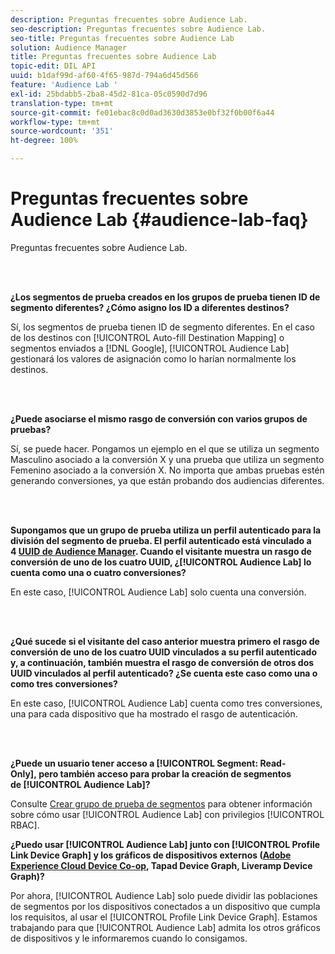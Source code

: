 ```yaml
---
description: Preguntas frecuentes sobre Audience Lab.
seo-description: Preguntas frecuentes sobre Audience Lab.
seo-title: Preguntas frecuentes sobre Audience Lab
solution: Audience Manager
title: Preguntas frecuentes sobre Audience Lab
topic-edit: DIL API
uuid: b1daf99d-af60-4f65-987d-794a6d45d566
feature: 'Audience Lab '
exl-id: 25bdabb5-2ba8-45d2-81ca-05c0590d7d96
translation-type: tm+mt
source-git-commit: fe01ebac8c0d0ad3630d3853e0bf32f0b00f6a44
workflow-type: tm+mt
source-wordcount: '351'
ht-degree: 100%

---
```


# Preguntas frecuentes sobre Audience Lab {#audience-lab-faq}

Preguntas frecuentes sobre Audience Lab.

<!-- 

audience-lab-faq.xml

 -->

<br> 

**¿Los segmentos de prueba creados en los grupos de prueba tienen ID de segmento diferentes? ¿Cómo asigno los ID a diferentes destinos?**

Sí, los segmentos de prueba tienen ID de segmento diferentes. En el caso de los destinos con [!UICONTROL Auto-fill Destination Mapping] o segmentos enviados a [!DNL Google], [!UICONTROL Audience Lab] gestionará los valores de asignación como lo harían normalmente los destinos.

<br> 

**¿Puede asociarse el mismo rasgo de conversión con varios grupos de pruebas?**

Sí, se puede hacer. Pongamos un ejemplo en el que se utiliza un segmento Masculino asociado a la conversión X y una prueba que utiliza un segmento Femenino asociado a la conversión X. No importa que ambas pruebas estén generando conversiones, ya que están probando dos audiencias diferentes.

<br> 

**Supongamos que un grupo de prueba utiliza un perfil autenticado para la división del segmento de prueba. El perfil autenticado está vinculado a 4 [UUID de Audience Manager](../reference/ids-in-aam.md). Cuando el visitante muestra un rasgo de conversión de uno de los cuatro UUID, ¿[!UICONTROL Audience Lab] lo cuenta como una o cuatro conversiones?**

En este caso, [!UICONTROL Audience Lab] solo cuenta una conversión.

<br> 

**¿Qué sucede si el visitante del caso anterior muestra primero el rasgo de conversión de uno de los cuatro UUID vinculados a su perfil autenticado y, a continuación, también muestra el rasgo de conversión de otros dos UUID vinculados al perfil autenticado? ¿Se cuenta este caso como una o como tres conversiones?**

En este caso, [!UICONTROL Audience Lab] cuenta como tres conversiones, una para cada dispositivo que ha mostrado el rasgo de autenticación.

<br> 

**¿Puede un usuario tener acceso a [!UICONTROL Segment: Read-Only], pero también acceso para probar la creación de segmentos de [!UICONTROL Audience Lab]?**

Consulte [Crear grupo de prueba de segmentos](../features/audience-lab/audience-lab-manage-test-groups.md#create-test-groups) para obtener información sobre cómo usar [!UICONTROL Audience Lab] con privilegios [!UICONTROL RBAC].

**¿Puedo usar [!UICONTROL Audience Lab] junto con [!UICONTROL Profile Link Device Graph] y los gráficos de dispositivos externos ([Adobe Experience Cloud Device Co-op](https://docs.adobe.com/content/help/es-ES/device-co-op/using/home.html), Tapad Device Graph, Liveramp Device Graph)?**

Por ahora, [!UICONTROL Audience Lab] solo puede dividir las poblaciones de segmentos por los dispositivos conectados a un dispositivo que cumpla los requisitos, al usar el [!UICONTROL Profile Link Device Graph]. Estamos trabajando para que [!UICONTROL Audience Lab] admita los otros gráficos de dispositivos y le informaremos cuando lo consigamos.
